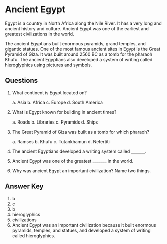 # Ancient Egypt

Egypt is a country in North Africa along the Nile River. It has a very long and ancient history and culture. Ancient Egypt was one of the earliest and greatest civilizations in the world.

The ancient Egyptians built enormous pyramids, grand temples, and gigantic statues. One of the most famous ancient sites in Egypt is the Great Pyramid of Giza. It was built around 2560 BC as a tomb for the pharaoh Khufu. The ancient Egyptians also developed a system of writing called hieroglyphics using pictures and symbols.

## Questions

1. What continent is Egypt located on?

   a. Asia
   b. Africa
   c. Europe
   d. South America

2. What is Egypt known for building in ancient times?

   a. Roads
   b. Libraries
   c. Pyramids
   d. Ships

3. The Great Pyramid of Giza was built as a tomb for which pharaoh?

   a. Ramses
   b. Khufu
   c. Tutankhamun
   d. Nefertiti

4. The ancient Egyptians developed a writing system called _______.

5. Ancient Egypt was one of the greatest _______ in the world.

6. Why was ancient Egypt an important civilization? Name two things.

## Answer Key

1. b
2. c
3. b
4. hieroglyphics
5. civilizations
6. Ancient Egypt was an important civilization because it built enormous pyramids, temples, and statues, and developed a system of writing called hieroglyphics.
